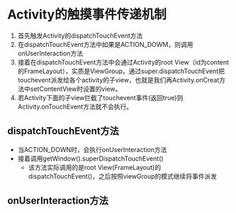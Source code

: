 # Activity的触摸事件传递机制

1. 首先触发Activity的dispatchTouchEvent方法
2. 在dispatchTouchEvent方法中如果是ACTION_DOWM，则调用onUserInteraction方法
3. 接着在dispatchTouchEvent方法中会通过Activity的root View（id为content的FrameLayout），实质是ViewGroup，通过super.dispatchTouchEvent把touchevent派发给各个activity的子view，也就是我们再Activity.onCreat方法中setContentView时设置的view。
4. 若Activity下面的子view拦截了touchevent事件(返回true)则Activity.onTouchEvent方法就不会执行。

## dispatchTouchEvent方法
* 当ACTION_DOWN时，会执行onUserInteraction方法
* 接着调用getWindow().superDispatchTouchEvent()
    * 该方法实际调用的是root View(FrameLayout)的dispatchTouchEvent()，之后按照viewGroup的模式继续将事件派发


## onUserInteraction方法
